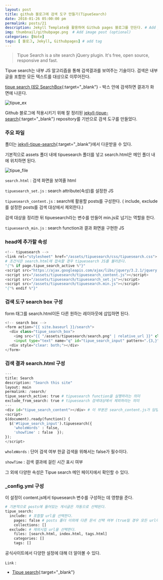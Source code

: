```yaml
---
layout: post
title: github 블로그에 검색 도구 만들기(TipueSearch)
date: 2018-01-26 05:00:00 pm
permalink: posts/21
description: Jekyll Template을 활용하여 Github pages 블로그를 만든다. # Add post description (optional)
img: thumbnail/githubpage.png  # Add image post (optional)
categories: [Note]
tags: [ 블로그, Jekyll, Githubpages] # add tag
---
```


> Tipue Search is a site search jQuery plugin. It's free, open source, responsive and fast.

Tipue search는 내부 JS 알고리즘을 통해 검색결과를 보여주는 기술이다. 검색은 내부 글을 포함한 모든 텍스트를 대상으로 이루어진다.

[tipue search 데모 SearchBox](http://www.tipue.com/search/demos/static/){:target="_blank"} - 박스 안에 검색하면 결과가 화면에 나온다.

![tipue_ex]({{site.baseurl}}/assets/img/note/tipue_ex.png)

Github 블로그에 적용시키기 위해 잘 정리된 [jekyll-tipue-search](https://github.com/jekylltools/jekyll-tipue-search){:target="_blank"} repository를 기반으로 검색 도구를 만들었다.

### 주요 파일

폴더는 [jekyll-tipue-search](https://github.com/jekylltools/jekyll-tipue-search){:target="_blank"}에서 다운받을 수 있다. 

기본적으로 assets 폴더 내에 tipuesearch 폴더를 넣고 search.html은 메인 폴더 내에 위치하면 된다.

![tipue_file]({{site.baseurl}}/assets/img/note/tipue_file.png)

`search.html` : 검색 화면을 보여줄 html

`tipuesearch_set.js` : search attribute(속성)를 설정한 JS

`tipuesearch_content.js` : search에 활용할 posts를 구성한다. ( include, exclude를 설정한 posts를 검색 대상에서 제외한다.)

검색 대상을 정리한 뒤 tipuesearch라는 변수를 만들어  min.js로 넘기는 역할을 한다.

`tipuesearch_min.js` : search function과 결과 화면을 구현한 JS

### head에 추가할 속성

``` python
<!-- tipuesearch -->
<link rel="stylesheet" href="/assets/tipuesearch/css/tipuesearch.css">
# 조건식은 search.html에 접속할 경우 tipuesearch JS를 불러온다. 
"{"% if page.tipue_search_active %"}"
<script src="https://ajax.googleapis.com/ajax/libs/jquery/3.2.1/jquery.min.js"></script>   
<script src="/assets/tipuesearch/tipuesearch_content.js"></script>
<script src="/assets/tipuesearch/tipuesearch_set.js"></script>
<script src="/assets/tipuesearch/tipuesearch.min.js"></script>
"{"% endif %"}"
```

### 검색 도구 search box 구성

form 태그를 search.html이든 다른 원하는 레이아웃에 삽입하면 된다.

``` python
<!-- search box -->
<form action="{{ site.baseurl }}/search">
  <div class="tipue_search_box">
    <img src="{{ "/assets/tipuesearch/search.png" | relative_url }}" class="tipue_search_icon">
    <input type="text" name="q" id="tipue_search_input" pattern=".{3,}" title="최소 3글자 이상" required></div>
  <div style="clear: both;"></div>
</form>
```

### 검색 결과 search.html 구성

``` python
---
title: Search
description: "Search this site"
layout: main
permalink: /search/
tipue_search_active: true # tipuesearch function을 실행하라는 의미
exclude_from_search: true # tipuesearch 검색대상에서 제외하라는 의미
---
<div id="tipue_search_content"></div> # 이 부분은 search_content.js가 담당한다.
<script>
$(document).ready(function() {
  $('#tipue_search_input').tipuesearch({
    'wholeWords' : false, 
    'showTime' : false  });
});
</script>
```

`wholeWords` : 단어 검색 여부 한글 검색을 위해서는 false가 필수이다.

`showTime` : 검색 결과에 걸린 시간 표시 여부

그 외에 다양한 속성은 Tipue search 메인 페이지에서 확인할 수 있다.

### _config.yml 구성

이 설정이 content.js에서 tipuesearch 변수를 구성하는 데 영향을 준다.

``` python
# 기본적으로 posts에 들어있는 게시글은 자동으로 선택된다.
tipue_search:
  include: # 포함할 url을 선택한다.
    pages: false # posts 폴더 이외에 다른 문서 선택 여부 (true일 경우 모든 url이 포함된다.)
    collections: []
  exclude: # 제외시킬 url을 선택한다.
    files: [search.html, index.html, tags.html]
    categories: []
    tags: []
```

공식사이트에서 다양한 설정에 대해 더 알아볼 수 있다.

`Link` : 

* [Tipue search](http://www.tipue.com/search/){:target="_blank"}
